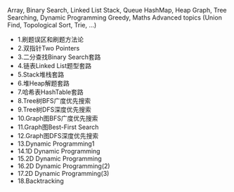 Array, Binary Search, Linked List
Stack, Queue
HashMap, Heap
Graph, Tree
Searching, Dynamic Programming
Greedy, Maths
Advanced topics (Union Find, Topological Sort, Trie, …)    






- 1.刷题误区和刷题方法论
- 2.双指针Two Pointers
- 3.二分查找Binary Search套路	
- 4.链表Linked List题型套路
- 5.Stack堆栈套路	
- 6.堆Heap解题套路	
- 7.哈希表HashTable套路	
- 8.Tree树BFS广度优先搜索			
- 9.Tree树DFS深度优先搜索	
- 10.Graph图BFS广度优先搜索	
- 11.Graph图Best-First Search	
- 12.Graph图DFS深度优先搜索			
- 13.Dynamic Programming1	
- 14.1D Dynamic Programming	
- 15.2D Dynamic Programming	
- 16.2D Dynamic Programming(2)			
- 17.2D Dynamic Programming(3)	
- 18.Backtracking






<!--
## 刷题方法论（刷题三步走）
 - 掌握一门基本的编程语言：很多刷题小白喜欢使用JavaScript或者Python这些动态或脚本语言，因为语言本身简单，但若将这些语言用于刷题，有很大几率会让面试官误以为你不是科班出身，造成心理上的落差。我强推面对对象语言Java用来刷题，首先Java语言本身就业市场很大，学这个找工作肯定没坏处，而且语言本身的设计也很优良。将Java作为面试语言，能传递给面试官自己有稳固编程基础的信号。
 - 深入理解基础的数据结构：数据结构的掌握是正式刷题前的预备工作，也只有充分理解基础数据结构的原理，才能明白特定数据结构，之所以会在特定题型中常被使用的原因。理解不同的数据结构特性后，也会帮助我们更好地分析时间和空间复杂度。
 - 按照特定模块进行系统性刷题：千万不要简单地按照easy, mid, hard的顺序来随机刷题，很容易越刷越乱，无法建立成体系的刷题套路。只有按照特定的算法分类进行针对性学习，比如每周只针对特定的算法分类（DFS, BFS, …）进行学习，才能快速掌握特定算法的套路，还能发现不同题目之间的共性特征，达到事半功倍的效果。
-->
 
